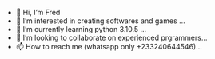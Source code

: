- 👋 Hi, I’m Fred
- 👀 I’m interested in creating softwares and games ...
- 🌱 I’m currently learning python 3.10.5 ...
- 💞️ I’m looking to collaborate on experienced prgrammers...
- 📫 How to reach me (whatsapp only +233240644546)...

<!---
Captain-B1/Captain-B1 is a ✨ special ✨ repository because its `README.md` (this file) appears on your GitHub profile.
You can click the Preview link to take a look at your changes.
--->
